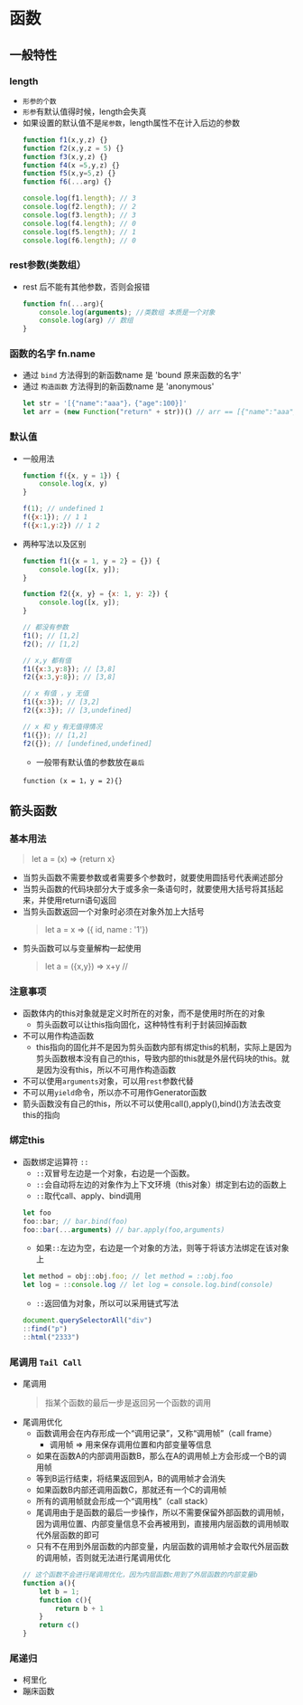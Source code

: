 # 函数
## 一般特性
### length
* `形参的个数`
* `形参`有默认值得时候，length会失真
* 如果设置的默认值不是`尾参数`，length属性不在计入后边的参数
  ```javascript
  function f1(x,y,z) {}
  function f2(x,y,z = 5) {}
  function f3(x,y,z) {}
  function f4(x =5,y,z) {}
  function f5(x,y=5,z) {}
  function f6(...arg) {}

  console.log(f1.length); // 3
  console.log(f2.length); // 2
  console.log(f3.length); // 3
  console.log(f4.length); // 0
  console.log(f5.length); // 1
  console.log(f6.length); // 0
  ```

### rest参数(类数组）
* rest 后不能有其他参数，否则会报错
  ```javascript
  function fn(...arg){
      console.log(arguments); //类数组 本质是一个对象
      console.log(arg) // 数组
  }
  ```

### 函数的名字 fn.name
* 通过 `bind` 方法得到的新函数name 是 'bound 原来函数的名字'
* 通过 `构造函数` 方法得到的新函数name 是 'anonymous'
  ```javascript
  let str = '[{"name":"aaa"}，{"age":100}]'
  let arr = (new Function("return" + str))() // arr == [{"name":"aaa"}，{"age":100}]
  ```

### 默认值
* 一般用法
  ```javascript
  function f({x, y = 1}) {
      console.log(x, y)
  }

  f(1); // undefined 1
  f({x:1}); // 1 1
  f({x:1,y:2}) // 1 2
  ```
* 两种写法以及区别
  ```javascript
  function f1({x = 1, y = 2} = {}) {
      console.log([x, y]);
  }

  function f2({x, y} = {x: 1, y: 2}) {
      console.log([x, y]);
  }

  // 都没有参数
  f1(); // [1,2]
  f2(); // [1,2]

  // x,y 都有值
  f1({x:3,y:8}); // [3,8]
  f2({x:3,y:8}); // [3,8]

  // x 有值 ，y 无值
  f1({x:3}); // [3,2]
  f2({x:3}); // [3,undefined]

  // x 和 y 有无值得情况
  f1({}); // [1,2]
  f2({}); // [undefined,undefined]
  ```

  * 一般带有默认值的参数放在`最后`
  ```
  function (x = 1，y = 2){}
  ```
## 箭头函数
### 基本用法
  > let a = (x) => {return x}
* 当剪头函数不需要参数或者需要多个参数时，就要使用圆括号代表阐述部分
* 当剪头函数的代码块部分大于或多余一条语句时，就要使用大括号将其括起来，并使用return语句返回
* 当剪头函数返回一个对象时必须在对象外加上大括号
  >  let a = x => ({ id, name : '1'})
* 剪头函数可以与变量解构一起使用
  > let a = ({x,y}) => x+y //
  
### 注意事项
* 函数体内的this对象就是定义时所在的对象，而不是使用时所在的对象
  - 剪头函数可以让this指向固化，这种特性有利于封装回掉函数
* 不可以用作构造函数
  - this指向的固化并不是因为剪头函数内部有绑定this的机制，实际上是因为剪头函数根本没有自己的this，导致内部的this就是外层代码块的this。就是因为没有this，所以不可用作构造函数
* 不可以使用`arguments`对象，可以用`rest`参数代替
* 不可以用`yield`命令，所以亦不可用作Generator函数
* 箭头函数没有自己的this，所以不可以使用call(),apply(),bind()方法去改变this的指向

### 绑定this
* 函数绑定运算符 `::`
  - `::`双冒号左边是一个对象，右边是一个函数。
  - `::`会自动将左边的对象作为上下文环境（this对象）绑定到右边的函数上
  - `::`取代call、apply、bind调用
  ```javascript
  let foo
  foo::bar; // bar.bind(foo)
  foo::bar(...arguments) // bar.apply(foo,arguments)
  ```
  - 如果`::`左边为空，右边是一个对象的方法，则等于将该方法绑定在该对象上
  ```javascript
  let method = obj::obj.foo; // let method = ::obj.foo
  let log = ::console.log // let log = console.log.bind(console)
  ```
  - `::`返回值为对象，所以可以采用链式写法
  ```javascript
  document.querySelectorAll("div")
  ::find("p")
  ::html("2333")
  ```
### 尾调用 `Tail Call`
* 尾调用
  > 指某个函数的最后一步是返回另一个函数的调用
* 尾调用优化
    * 函数调用会在内存形成一个“调用记录”，又称“调用帧”（call frame）
        - 调用帧 => 用来保存调用位置和内部变量等信息
    * 如果在函数A的内部调用函数B，那么在A的调用帧上方会形成一个B的调用帧
    * 等到B运行结束，将结果返回到A，B的调用帧才会消失
    * 如果函数B内部还调用函数C，那就还有一个C的调用帧
    * 所有的调用帧就会形成一个“调用栈”（call stack）
    * 尾调用由于是函数的最后一步操作，所以不需要保留外部函数的调用帧，因为调用位置、内部变量信息不会再被用到，直接用内层函数的调用帧取代外层函数的即可
    * 只有不在用到外层函数的内部变量，内层函数的调用帧才会取代外层函数的调用帧，否则就无法进行尾调用优化
    ```javascript
    // 这个函数不会进行尾调用优化，因为内层函数c用到了外层函数的内部变量b
    function a(){
        let b = 1;
        function c(){
            return b + 1
        }
        return c()
    }
    ```
### 尾递归
* 柯里化
* 蹦床函数
